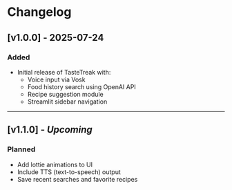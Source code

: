 # Changelog

## [v1.0.0] - 2025-07-24

### Added
- Initial release of TasteTreak with:
  - Voice input via Vosk
  - Food history search using OpenAI API
  - Recipe suggestion module
  - Streamlit sidebar navigation

---

## [v1.1.0] - *Upcoming*
### Planned
- Add lottie animations to UI
- Include TTS (text-to-speech) output
- Save recent searches and favorite recipes
